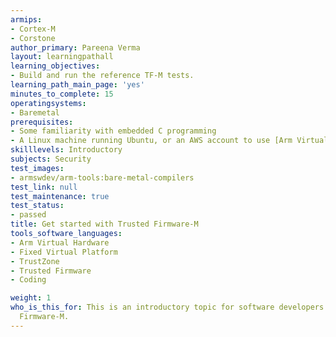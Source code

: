```yaml
---
armips:
- Cortex-M
- Corstone
author_primary: Pareena Verma
layout: learningpathall
learning_objectives:
- Build and run the reference TF-M tests.
learning_path_main_page: 'yes'
minutes_to_complete: 15
operatingsystems:
- Baremetal
prerequisites:
- Some familiarity with embedded C programming
- A Linux machine running Ubuntu, or an AWS account to use [Arm Virtual Hardware](https://www.arm.com/products/development-tools/simulation/virtual-hardware)
skilllevels: Introductory
subjects: Security
test_images:
- armswdev/arm-tools:bare-metal-compilers
test_link: null
test_maintenance: true
test_status:
- passed
title: Get started with Trusted Firmware-M
tools_software_languages:
- Arm Virtual Hardware
- Fixed Virtual Platform
- TrustZone
- Trusted Firmware
- Coding

weight: 1
who_is_this_for: This is an introductory topic for software developers new to Trusted
  Firmware-M.
---
```

